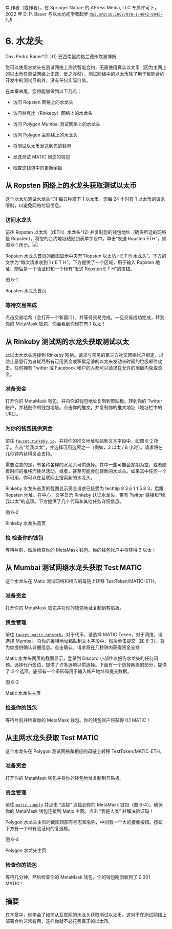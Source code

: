© 作者（或作者），在 Springer Nature 的 APress Media, LLC 专属许可下，2022 年 D. P. Bauer 与以太坊初学者起步 [`doi.org/10.1007/978-1-4842-8045-4_6`](https://doi.org/10.1007/978-1-4842-8045-4_6)

# 6. 水龙头

Davi Pedro Bauer^(1  )(1) 巴西南里约格兰德州坎波博姆

您可以使用水龙头在测试网络上测试智能合约，无需使用真实以太币（因为主网上的以太币在测试网络上无效，反之亦然）。测试网络中的以太币除了用于智能合约开发中的测试目的外，没有任何实际价值。

在本章末尾，您将能够做到以下几点：

+   访问 Ropsten 网络上的水龙头

+   访问林克比（Rinkeby）网络上的水龙头

+   访问 Polygon Mumbai 测试网络上的水龙头

+   访问 Polygon 主网络上的水龙头

+   将测试以太币发送到您的钱包

+   发送测试 MATIC 到您的钱包

+   检查您钱包中的更新余额

## 从 Ropsten 网络上的水龙头获取测试以太币

这个以太坊测试水龙头^(1) 每五秒滴下 1 以太币。您每 24 小时有 1 以太币的请求限制，以避免网络垃圾信息。

### 访问水龙头

前往 Ropsten 以太坊（rETH）水龙头^(2) 并复制您的钱包地址（确保所选的网络是 Ropsten）。将您的合约地址粘贴到表单字段中。单击“发送 Ropsten ETH”，如图 6-1 所示。![](img/521550_1_En_6_Fig1_HTML.jpg)

Ropsten 水龙头首页的截图显示中央有“Ropsten 以太坊 r E T H 水龙头”。下方的文字为“每次请求收到 1 r E T H”。下方提供了一个区域，用于输入 Ropsten 地址，随后是一个验证码和一个标有“发送 Ropsten E T H”的按钮。

图 6-1

Ropsten 水龙头首页

### 等待交易完成

点击交易哈希（会打开一个新窗口），并等待交易完成。一旦交易成功完成，转到你的 MetaMask 钱包，你会看到你现在有 1 以太！

## 从 Rinkeby 测试网的水龙头获取测试以太

此以太水龙头连接到 Rinkeby 网络。请求与常见的第三方社交网络帐户绑定，以防止恶意行为者耗尽所有可用资金或积累足够的以太来发动长时间的垃圾邮件攻击。任何拥有 Twitter 或 Facebook 帐户的人都可以请求在允许的限额内获取资金。

### 准备资金

打开你的 MetaMask 钱包，并将你的钱包地址复制到剪贴板。转到你的 Twitter 帐户，并粘贴你的钱包地址。点击你的推文，并复制你的推文地址（地址栏中的 URL）。

### 为你的钱包提供资金

前往 [`faucet.rinkeby.io`](https://faucet.rinkeby.io)，并将你的推文地址粘贴到文本字段中，如图 6-2 所示。点击“给我以太”，并选择可用选项之一（例如，3 以太 / 8 小时）。请求将在几秒钟内获得资金支持。

需要注意的是，有各种各样的水龙头可供选择。其中一些可能会定期为空，或者随着时间的推移而耗尽活动。或者，甚至可能会创建新的水龙头。如果其中任何一个不可用，你可以在互联网上搜索新的水龙头。

Rinkeby 水龙头首页的截图显示资金请求已接受为 techtip 9 3 6 1 1 5 8 3，后跟 Ropsten 地址。在中心，文字显示 Rinkeby 认证水龙头，带有 Twitter 链接和“给我以太”的选项。下方提供了几个代码和其他任务详细信息。

图 6-2

Rinkeby 水龙头首页

### 检   检查你的钱包

等待片刻，然后检查你的 MetaMask 钱包。你的钱包帐户中将获得 3 以太！

## 从 Mumbai 测试网络水龙头获取 Test MATIC

这个水龙头在 Matic 测试网络和相应的母链上转移 TestToken/MATIC-ETH。

### 准备资金

打开你的 MetaMask 钱包并将你的钱包地址复制到剪贴板。

### 资金管理

前往 [`faucet.matic.network`](https://faucet.matic.network)。对于代币，请选择 MATIC Token，对于网络，请选择 Mumbai。将你的推特地址粘贴到文本字段中，然后单击提交（图 6-3）。将为你提供确认详细信息。点击确认。请求将在几秒钟内获得资金支持！[](../images/521550_1_En_6_Chapter/521550_1_En_6_Fig3_HTML.jpg)

Matic 水龙头网页的截图显示，登录到 Discord 小部件以报告水龙头的任何问题。选择代币旁边，提供了许多选项以供选择。下面有一个选择网络的部分，提供了 3 个选项。底部有一个条形码用于输入帐户地址和提交数据。

图 6-3

Matic 水龙头主页

### 检查你的钱包

等待片刻并检查你的 MetaMask 钱包。你的钱包账户将获得 0.1 MATIC！

## 从主网水龙头获取 Test MATIC

这个水龙头在 Polygon 测试网络和相应的母链上转移 TestToken/MATIC-ETH。

### 准备资金

打开你的 MetaMask 钱包并将你的钱包地址复制到剪贴板。

### 资金管理

前往 [`matic.supply`](https://matic.supply) 并点击 “连接” 连接到你的 MetaMask 钱包（图 6-4）。确保你的 MetaMask 钱包连接到 Matic 主网。点击 “我是人类” 并解决验证码！[](../images/521550_1_En_6_Chapter/521550_1_En_6_Fig4_HTML.jpg)

Polygon 水龙头主页的截图顶部有标志和名称，中间有一个大的接收按钮。按钮下方有一个带有验证码的复选框。

图 6-4

Polygon 水龙头主页

### 检查你的钱包

等待几分钟，然后检查你的 MetaMask 钱包。你的钱包刚刚收到了 0.001 MATIC！

## 摘要

在本章中，你学会了如何从互联网的水龙头获取测试以太币。这对于在测试网络上部署合约非常有用，这样你就不必花费真正的以太币。
